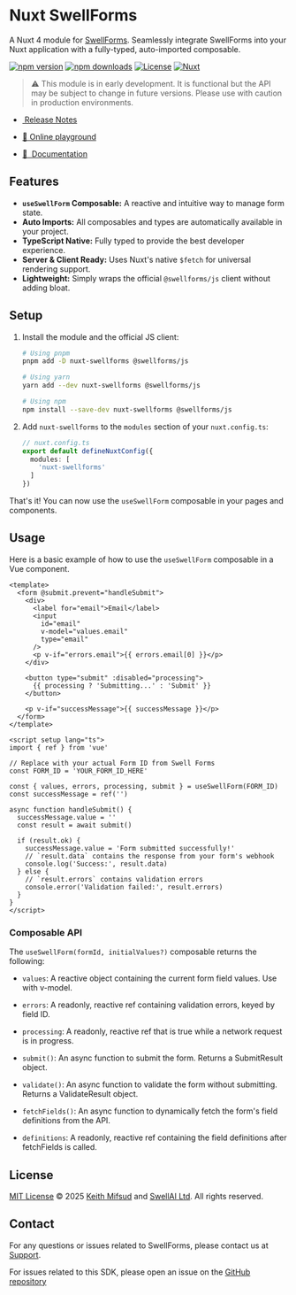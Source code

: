 # Nuxt SwellForms

A Nuxt 4 module for [SwellForms](https://swellforms.com). Seamlessly integrate SwellForms into your Nuxt application
with a fully-typed, auto-imported composable.

[![npm version][npm-version-src]][npm-version-href]
[![npm downloads][npm-downloads-src]][npm-downloads-href]
[![License][license-src]][license-href]
[![Nuxt][nuxt-src]][nuxt-href]

> ⚠
> This module is in early development. It is functional but the API may be subject to change in future versions. Please
> use with caution in production environments.


- [&nbsp;Release Notes](/CHANGELOG.md)

- [🏀 Online playground](https://stackblitz.com/github/SwellForms/nuxt-swellforms?file=playground%2Fapp.vue)
- [📖 &nbsp;Documentation](https://swellforms.com/learn)

## Features

- **`useSwellForm` Composable:** A reactive and intuitive way to manage form state.
- **Auto Imports:** All composables and types are automatically available in your project.
- **TypeScript Native:** Fully typed to provide the best developer experience.
- **Server & Client Ready:** Uses Nuxt's native `$fetch` for universal rendering support.
- **Lightweight:** Simply wraps the official `@swellforms/js` client without adding bloat.

## Setup

1.  Install the module and the official JS client:

    ```bash
    # Using pnpm
    pnpm add -D nuxt-swellforms @swellforms/js

    # Using yarn
    yarn add --dev nuxt-swellforms @swellforms/js

    # Using npm
    npm install --save-dev nuxt-swellforms @swellforms/js
    ```

2.  Add `nuxt-swellforms` to the `modules` section of your `nuxt.config.ts`:

    ```ts
    // nuxt.config.ts
    export default defineNuxtConfig({
      modules: [
        'nuxt-swellforms'
      ]
    })
    ```

That's it! You can now use the `useSwellForm` composable in your pages and components.

## Usage

Here is a basic example of how to use the `useSwellForm` composable in a Vue component.

```vue
<template>
  <form @submit.prevent="handleSubmit">
    <div>
      <label for="email">Email</label>
      <input 
        id="email"
        v-model="values.email" 
        type="email"
      />
      <p v-if="errors.email">{{ errors.email[0] }}</p>
    </div>

    <button type="submit" :disabled="processing">
      {{ processing ? 'Submitting...' : 'Submit' }}
    </button>

    <p v-if="successMessage">{{ successMessage }}</p>
  </form>
</template>

<script setup lang="ts">
import { ref } from 'vue'

// Replace with your actual Form ID from Swell Forms
const FORM_ID = 'YOUR_FORM_ID_HERE' 

const { values, errors, processing, submit } = useSwellForm(FORM_ID)
const successMessage = ref('')

async function handleSubmit() {
  successMessage.value = ''
  const result = await submit()

  if (result.ok) {
    successMessage.value = 'Form submitted successfully!'
    // `result.data` contains the response from your form's webhook
    console.log('Success:', result.data) 
  } else {
    // `result.errors` contains validation errors
    console.error('Validation failed:', result.errors)
  }
}
</script>
```

### Composable API
The `useSwellForm(formId, initialValues?)` composable returns the following:

- `values`: A reactive object containing the current form field values. Use with v-model.

- `errors`: A readonly, reactive ref containing validation errors, keyed by field ID.

- `processing`: A readonly, reactive ref that is true while a network request is in progress.

- `submit()`: An async function to submit the form. Returns a SubmitResult object.

- `validate()`: An async function to validate the form without submitting. Returns a ValidateResult object.

- `fetchFields()`: An async function to dynamically fetch the form's field definitions from the API.

- `definitions`: A readonly, reactive ref containing the field definitions after fetchFields is called.
## License
[MIT License](./LICENSE) © 2025 [Keith Mifsud](https://keith-mifsud.me) and [SwellAI Ltd](https://swellai.ltd). All rights reserved.


## Contact
For any questions or issues related to SwellForms, please contact us at [Support](mailto:support@swellforms.com).

For issues related to this SDK, please open an issue on the [GitHub repository](https://github.com/SwellForms/nuxt-swellforms)


<!-- Badges -->
[npm-version-src]: https://img.shields.io/npm/v/nuxt-swellforms/latest.svg
[npm-version-href]: https://npmjs.com/package/nuxt-swellforms
[npm-downloads-src]: https://img.shields.io/npm/dm/nuxt-swellforms.svg
[npm-downloads-href]: https://npmjs.com/package/nuxt-swellforms
[license-src]: https://img.shields.io/npm/l/nuxt-swellforms.svg
[license-href]: https://npmjs.com/package/nuxt-swellforms
[nuxt-src]: https://img.shields.io/badge/Nuxt-00DC82?logo=nuxt.js
[nuxt-href]: https://nuxt.com
